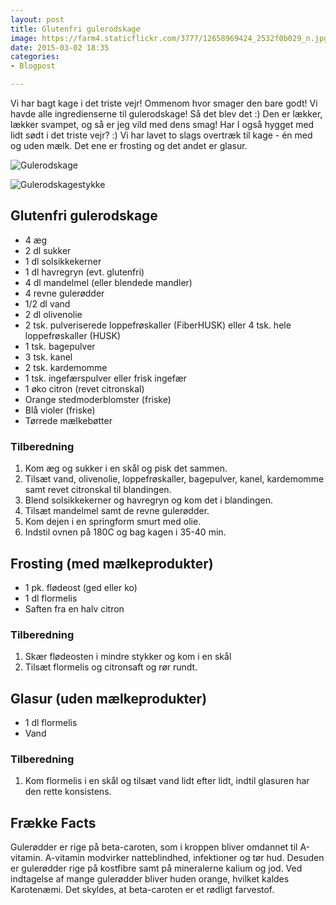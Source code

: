 ```yaml
---
layout: post
title: Glutenfri gulerodskage
image: https://farm4.staticflickr.com/3777/12658969424_2532f0b029_n.jpg
date: 2015-03-02 18:35
categories:
- Blogpost

---
```


Vi har bagt kage i det triste vejr! Ommenom hvor smager den bare godt! Vi havde alle ingredienserne til gulerodskage! Så det blev det :) Den er lækker, lækker svampet, og så er jeg vild med dens smag! Har I også hygget med lidt sødt i det triste vejr? :) Vi har lavet to slags overtræk til kage - én med og uden mælk. Det ene er frosting og det andet er glasur.





![Gulerodskage](https://farm8.staticflickr.com/7177/14113350352_b74a01707c_z.jpg)

![Gulerodskagestykke](https://farm3.staticflickr.com/2926/13929763719_f8ebb61e73_o.png)


## Glutenfri gulerodskage
- 4 æg
- 2 dl sukker
- 1 dl solsikkekerner
- 1 dl havregryn (evt. glutenfri)
- 4 dl mandelmel (eller blendede mandler)
- 4 revne gulerødder
- 1/2 dl vand
- 2 dl olivenolie
- 2 tsk. pulveriserede loppefrøskaller (FiberHUSK) eller 4 tsk. hele loppefrøskaller (HUSK)
- 1 tsk. bagepulver
- 3 tsk. kanel
- 2 tsk. kardemomme
- 1 tsk. ingefærspulver eller frisk ingefær
- 1 øko citron (revet citronskal)
- Orange stedmoderblomster (friske)
- Blå violer (friske)
- Tørrede mælkebøtter

### Tilberedning
1. Kom æg og sukker i en skål og pisk det sammen. 
2. Tilsæt vand, olivenolie, loppefrøskaller, bagepulver, kanel, kardemomme samt revet citronskal til blandingen. 
3. Blend solsikkekerner og havregryn og kom det i blandingen. 
4. Tilsæt mandelmel samt de revne gulerødder.
5. Kom dejen i en springform smurt med olie.
6. Indstil ovnen på 180C og bag kagen i 35-40 min.

## Frosting (med mælkeprodukter)
- 1 pk. flødeost (ged eller ko)
- 1 dl flormelis
- Saften fra en halv citron


### Tilberedning
1. Skær flødeosten i mindre stykker og kom i en skål
2. Tilsæt flormelis og citronsaft og rør rundt.

## Glasur (uden mælkeprodukter)
- 1 dl flormelis
- Vand


### Tilberedning
1. Kom flormelis i en skål og tilsæt vand lidt efter lidt, indtil glasuren har den rette konsistens.










## Frække Facts
Gulerødder er rige på beta-caroten, som i kroppen bliver omdannet til A-vitamin. A-vitamin modvirker natteblindhed, infektioner og tør hud. Desuden er gulerødder rige på kostfibre samt på mineralerne kalium og jod. Ved indtagelse af mange gulerødder bliver huden orange, hvilket kaldes Karotenæmi. Det skyldes, at beta-caroten er et rødligt farvestof.